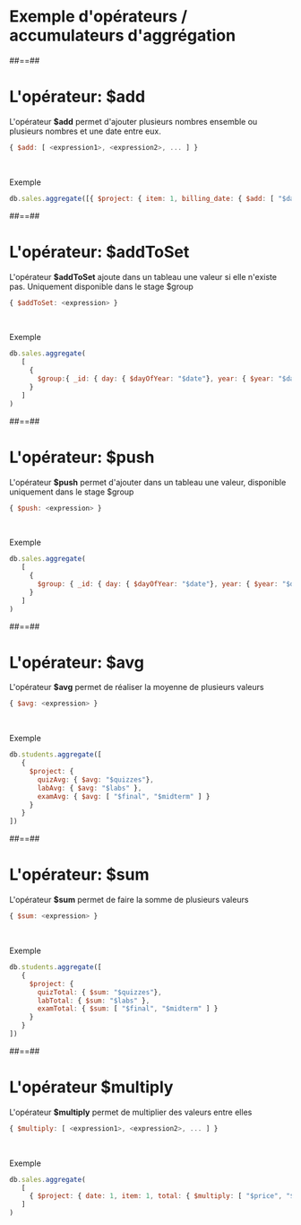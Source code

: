 <!-- .slide: class="transition underline"-->
# Exemple d'opérateurs / accumulateurs d'aggrégation

##==##

<!-- .slide: class="with-code"-->
# L'opérateur: $add
L'opérateur <b>$add</b> permet d'ajouter plusieurs nombres ensemble ou plusieurs nombres et une date entre eux.
```javascript
{ $add: [ <expression1>, <expression2>, ... ] }
```
<br/>

Exemple
<!-- .element: class="bold" -->
```javascript
db.sales.aggregate([{ $project: { item: 1, billing_date: { $add: [ "$date", 3*24*60*60000 ] } } }])
```

##==##

<!-- .slide: class="with-code"-->
# L'opérateur: $addToSet
L'opérateur <b>$addToSet</b> ajoute dans un tableau une valeur si elle n'existe pas. Uniquement disponible dans le stage $group
```javascript
{ $addToSet: <expression> }
```
<br/>

Exemple
<!-- .element: class="bold" -->
```javascript
db.sales.aggregate(
   [
     {
       $group:{ _id: { day: { $dayOfYear: "$date"}, year: { $year: "$date" } }, itemsSold: { $addToSet: "$item" } }
     }
   ]
)
```
##==##

<!-- .slide: class="with-code"-->
# L'opérateur: $push
L'opérateur <b>$push</b> permet d'ajouter dans un tableau une valeur, disponible uniquement dans le stage $group
```javascript
{ $push: <expression> }
```
<br/>

Exemple
<!-- .element: class="bold" -->
```javascript
db.sales.aggregate(
   [
     {
       $group: { _id: { day: { $dayOfYear: "$date"}, year: { $year: "$date" } }, itemsSold: { $push:  { item: "$item", quantity: "$quantity" } }}
     }
   ]
)
```

##==##

<!-- .slide: class="with-code"-->
# L'opérateur: $avg
L'opérateur <b>$avg</b> permet de réaliser la moyenne de plusieurs valeurs
```javascript
{ $avg: <expression> }
```
<br/>

Exemple
<!-- .element: class="bold" -->
```javascript
db.students.aggregate([
   {
     $project: {
       quizAvg: { $avg: "$quizzes"},
       labAvg: { $avg: "$labs" },
       examAvg: { $avg: [ "$final", "$midterm" ] }
     }
   }
])
```

##==##

<!-- .slide: class="with-code"-->
# L'opérateur: $sum
L'opérateur <b>$sum</b> permet de faire la somme de plusieurs valeurs
```javascript
{ $sum: <expression> }
```
<br/>

Exemple
<!-- .element: class="bold" -->
```javascript
db.students.aggregate([
   {
     $project: {
       quizTotal: { $sum: "$quizzes"},
       labTotal: { $sum: "$labs" },
       examTotal: { $sum: [ "$final", "$midterm" ] }
     }
   }
])
```

##==##

<!-- .slide: class="with-code"-->
# L'opérateur $multiply
L'opérateur <b>$multiply</b> permet de multiplier des valeurs entre elles
```javascript
{ $multiply: [ <expression1>, <expression2>, ... ] }
```
<br/>

Exemple
<!-- .element: class="bold" -->
```javascript
db.sales.aggregate(
   [
     { $project: { date: 1, item: 1, total: { $multiply: [ "$price", "$quantity" ] } } }
   ]
)
```


